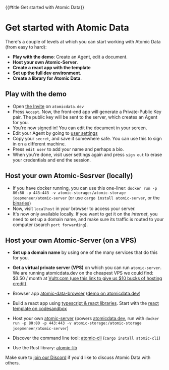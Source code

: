 {{#title Get started with Atomic Data}}
# Get started with Atomic Data

There's a couple of levels at which you can start working with Atomic Data (from easy to hard):

- **Play with the demo**: Create an Agent, edit a document.
- **Host your own Atomic-Server**.
- **Create a react app with the template**
- **Set up the full dev environment**.
- **Create a library for Atomic Data**.

## Play with the demo

- Open [the Invite](https://atomicdata.dev/invites/1) on `atomicdata.dev`
- Press `Accept`. Now, the front-end app will generate a Private-Public Key pair. The public key will be sent to the server, which creates an Agent for you.
- You're now signed in! You can edit the document in your screen.
- Edit your Agent by going to [user settings](https://atomicdata.dev/app/agent)
- Copy your `secret`, and save it somewhere safe. You can use this to sign in on a different machine.
- Press `edit user` to add your name and perhaps a bio.
- When you're done, visit user settings again and press `sign out` to erase your credentials and end the session.

## Host your own Atomic-Sesrver (locally)

- If you have docker running, you can use this one-liner: `docker run -p 80:80 -p 443:443 -v atomic-storage:/atomic-storage joepmeneer/atomic-server` (or use `cargo install atomic-server`, or the [binaries](https://github.com/joepio/atomic-data-rust/releases/))
- Now, visit `localhost` in your browser to access your server.
- It's now only available locally. If you want to get it on the _internet_, you need to set up a domain name, and make sure its traffic is routed to your computer (search `port forwarding`).

## Host your own Atomic-Server (on a VPS)

- **Set up a domain name** by using one of the many services that do this for you.
- **Get a virtual private server (VPS)** on which you can run `atomic-server`. We are running atomicdata.dev on the cheapest VPS we could find: $3.50 / month at [Vultr.com (use this link to give us $10 bucks of hosting credit)](https://www.vultr.com/?ref=8970814-8H).



- Browser app [atomic-data-browser](https://github.com/joepio/atomic-data-browser) ([demo on atomicdata.dev](https://atomicdata.dev))
- Build a react app using [typescript & react libraries](https://github.com/joepio/atomic-data-ts). Start with the [react template on codesandbox](https://codesandbox.io/s/atomic-data-react-template-4y9qu?file=/src/MyResource.tsx)
- Host your own [atomic-server](https://github.com/joepio/atomic) (powers [atomicdata.dev](https://atomicdata.dev), run with `docker run -p 80:80 -p 443:443 -v atomic-storage:/atomic-storage joepmeneer/atomic-server`)
- Discover the command line tool: [atomic-cli](https://github.com/joepio/atomic) (`cargo install atomic-cli`)
- Use the Rust library: [atomic-lib](https://github.com/joepio/atomic)

Make sure to [join our Discord](https://discord.gg/a72Rv2P) if you'd like to discuss Atomic Data with others.
